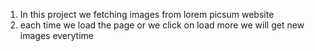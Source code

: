 1. In this project we fetching images from lorem picsum website
2. each time we load the page or we click on load more we will get new images everytime
